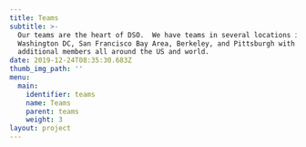 ```yaml
---
title: Teams
subtitle: >-
  Our teams are the heart of DSO.  We have teams in several locations including
  Washington DC, San Francisco Bay Area, Berkeley, and Pittsburgh with
  additional members all around the US and world. 
date: 2019-12-24T08:35:30.683Z
thumb_img_path: ''
menu:
  main:
    identifier: teams
    name: Teams
    parent: teams
    weight: 3
layout: project
---
```


